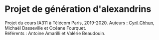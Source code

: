 # Projet de génération d'alexandrins  
Projet du cours IA311 à Télécom Paris, 2019-2020.
Auteurs : [Cyril Chhun](https://cychhun.github.io/), Michaël Dasseville et Océane Fourquet.  
Référents : Antoine Amarilli et Valérie Beaudouin.
